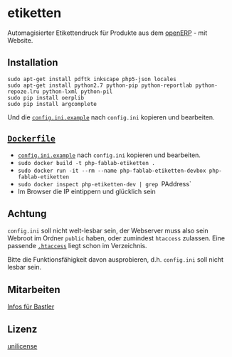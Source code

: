 etiketten
=========

Automagisierter Etikettendruck für Produkte aus dem [openERP](https://www.odoo.com/) - mit Website.

Installation
------------

```
sudo apt-get install pdftk inkscape php5-json locales
sudo apt-get install python2.7 python-pip python-reportlab python-repoze.lru python-lxml python-pil
sudo pip install oerplib
sudo pip install argcomplete
```

Und die [`config.ini.example`](config.ini.example) nach `config.ini` kopieren und bearbeiten.

[`Dockerfile`](Dockerfile)
--------------------------

 - [`config.ini.example`](config.ini.example) nach `config.ini` kopieren und bearbeiten.
 - `sudo docker build -t php-fablab-etiketten .`
 - `sudo docker run -it --rm --name php-fablab-etiketten-devbox php-fablab-etiketten`
 - `sudo docker inspect php-etiketten-dev | grep `PAddress`
 - Im Browser die IP eintippern und glücklich sein

Achtung
-------

`config.ini` soll nicht welt-lesbar sein, der Webserver muss also sein Webroot im Ordner `public` haben, oder zumindest `htaccess` zulassen. Eine passende [`.htaccess`](.htaccess) liegt schon im Verzeichnis.

Bitte die Funktionsfähigkeit davon ausprobieren, d.h. `config.ini` soll nicht lesbar sein.

Mitarbeiten
-----------

[Infos für Bastler](DEVELOPMENT.md)

Lizenz
------

[unilicense](LICENSE)
